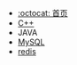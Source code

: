 - [:octocat: 首页](/README)  
- [C++](md/c++/c++.md)
- JAVA
- [MySQL](md/learn_mysql/learn_mysql.md)
- [redis](md/redis/redis.md)

